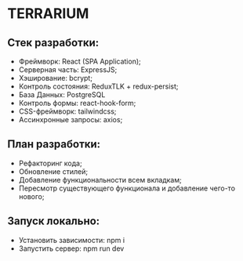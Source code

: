 # TERRARIUM
## Стек разработки:
<ul>
<li>Фреймворк: React (SPA Application);</li>
<li>Серверная часть: ExpressJS;</li>
<li>Хэширование: bcrypt;</li>
<li>Контроль состояния: ReduxTLK + redux-persist;</li>
<li>База Данных: PostgreSQL</li>
<li>Контроль формы: react-hook-form;</li>
<li>CSS-фреймворк: tailwindcss;</li>
<li>Ассинхронные запросы: axios;</li>
</ul>

## План разработки:
<ul>
  <li>Рефакторинг кода;</li>
  <li>Обновление стилей;</li>
  <li>Добавление функциональности всем вкладкам;</li>
  <li>Пересмотр существующего функционала и добавление чего-то нового;</li>
</ul>

## Запуск локально:
<ul>
  <li>Установить зависимости: npm i</li>
  <li>Запустить сервер: npm run dev</li>
</ul>

